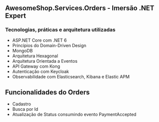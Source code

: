 # 
## AwesomeShop.Services.Orders - Imersão .NET Expert
### Tecnologias, práticas e arquitetura utilizadas
- ASP.NET Core com .NET 6
- Princípios do Domain-Driven Design
- MongoDB
- Arquitetura Hexagonal
- Arquitetura Orientada a Eventos
- API Gateway com Kong
- Autenticação com Keycloak
- Observabilidade com Elasticsearch, Kibana e Elastic APM

## Funcionalidades do Orders
- Cadastro
- Busca por Id
- Atualização de Status consumindo evento PaymentAccepted
